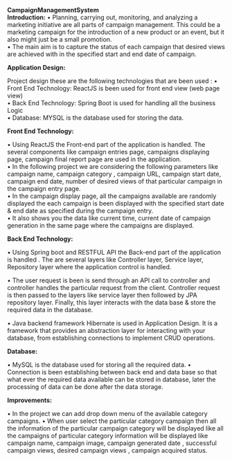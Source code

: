  **CampaignManagementSystem**<br/>
  **Introduction:**
•	Planning, carrying out, monitoring, and analyzing a marketing initiative are all parts of campaign management. This could be a marketing campaign for the introduction of a new product or an event, but it also might just be a small promotion. <br/>
•	The main aim is to capture the status of each campaign that desired views are achieved with in the specified start and end date of campaign.<br/>

**Application Design:**

Project design these are the following technologies that are been used :
•	Front End Technology: ReactJS is been used for front end view (web page view)<br/>
•	Back End Technology: Spring Boot is used for handling all the business Logic<br/>
•	Database: MYSQL is the database used for storing the data.<br/>

**Front End Technology:**

•	Using ReactJS the Front-end part of the application is handled. The several components like campaign entries page, campaigns displaying page, campaign final report page  are used in the application.<br/>
•	In the following project  we are considering the following parameters like campaign name, campaign category , campaign URL, campaign start date, campaign end date, number of desired views of that particular campaign in the campaign entry page.<br/>
•	In the campaign display page, all the campaigns available are randomly displayed the each campaign is been displayed with the specified start date & end date as specified during the campaign entry.<br/>
•	It also shows you the data like current time, current date of campaign generation  in the same page where the campaigns are displayed.<br/>

**Back End Technology:**

•	Using Spring boot and RESTFUL API the Back-end part of the application is handled . The are several layers like Controller layer, Service layer, Repository layer where the  application  control is handled. 

•	The user request is been is send through an API call to controller and controller handles the particular request from the client. Controller  request is then passed to the layers like service layer then followed by JPA repository layer. Finally, this layer interacts with the data base & store the required data in the database.


•	 Java backend framework  Hibernate is used in Application Design. It is a framework that provides an abstraction layer for interacting with your database, from establishing connections to implement CRUD operations.


**Database:**

•	MySQL is the database used for storing all the required data.
•	Connection is been establishing between back end and data base so that what ever the required data available can be stored in database, later the processing of data can be done after the  data storage.

**Improvements:**

•	In the project  we can add drop down menu of the available category campaigns.
•	When user select the particular category campaign then all the information of the particular campaign category will be displayed like all the campaigns of particular  category information will be displayed like campaign  name, campaign image, campaign generated date , successful campaign views, desired campaign views , campaign  acquired status.

